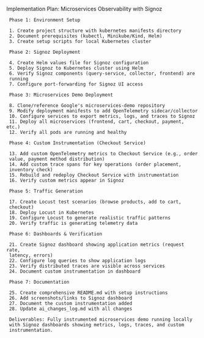 Implementation Plan: Microservices Observability with Signoz

     Phase 1: Environment Setup

     1. Create project structure with kubernetes manifests directory
     2. Document prerequisites (kubectl, Minikube/Kind, Helm)
     3. Create setup scripts for local Kubernetes cluster

     Phase 2: Signoz Deployment

     4. Create Helm values file for Signoz configuration
     5. Deploy Signoz to Kubernetes cluster using Helm
     6. Verify Signoz components (query-service, collector, frontend) are
     running
     7. Configure port-forwarding for Signoz UI access

     Phase 3: Microservices Demo Deployment

     8. Clone/reference Google's microservices-demo repository
     9. Modify deployment manifests to add OpenTelemetry sidecar/collector
     10. Configure services to export metrics, logs, and traces to Signoz
     11. Deploy all microservices (frontend, cart, checkout, payment, etc.)
     12. Verify all pods are running and healthy

     Phase 4: Custom Instrumentation (Checkout Service)

     13. Add custom OpenTelemetry metrics to Checkout Service (e.g., order
     value, payment method distribution)
     14. Add custom trace spans for key operations (order placement,
     inventory check)
     15. Rebuild and redeploy Checkout Service with instrumentation
     16. Verify custom metrics appear in Signoz

     Phase 5: Traffic Generation

     17. Create Locust test scenarios (browse products, add to cart,
     checkout)
     18. Deploy Locust in Kubernetes
     19. Configure Locust to generate realistic traffic patterns
     20. Verify traffic is generating telemetry data

     Phase 6: Dashboards & Verification

     21. Create Signoz dashboard showing application metrics (request rate,
     latency, errors)
     22. Configure log queries to show application logs
     23. Verify distributed traces are visible across services
     24. Document custom instrumentation in dashboard

     Phase 7: Documentation

     25. Create comprehensive README.md with setup instructions
     26. Add screenshots/links to Signoz dashboard
     27. Document the custom instrumentation added
     28. Update ai_changes_log.md with all changes

     Deliverables: Fully instrumented microservices demo running locally
     with Signoz dashboards showing metrics, logs, traces, and custom
     instrumentation.
